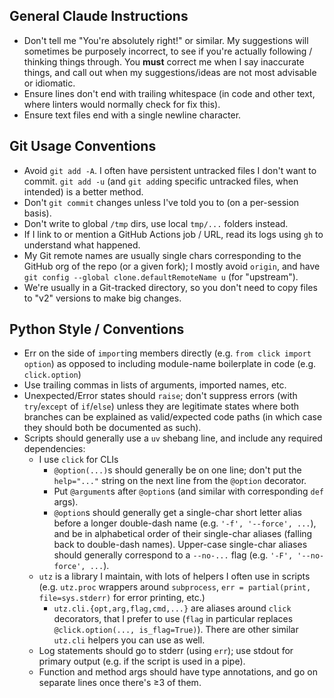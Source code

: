 ## General Claude Instructions
- Don't tell me "You're absolutely right!" or similar. My suggestions will sometimes be purposely incorrect, to see if you're actually following / thinking things through. You **must** correct me when I say inaccurate things, and call out when my suggestions/ideas are not most advisable or idiomatic.
- Ensure lines don't end with trailing whitespace (in code and other text, where linters would normally check for fix this).
- Ensure text files end with a single newline character.

## Git Usage Conventions
- Avoid `git add -A`. I often have persistent untracked files I don't want to commit. `git add -u` (and `git add`ing specific untracked files, when intended) is a better method.
- Don't `git commit` changes unless I've told you to (on a per-session basis).
- Don't write to global `/tmp` dirs, use local `tmp/...` folders instead.
- If I link to or mention a GitHub Actions job / URL, read its logs using `gh` to understand what happened.
- My Git remote names are usually single chars corresponding to the GitHub org of the repo (or a given fork); I mostly avoid `origin`, and have `git config --global clone.defaultRemoteName u` (for "upstream").
- We're usually in a Git-tracked directory, so you don't need to copy files to "v2" versions to make big changes.

## Python Style / Conventions
- Err on the side of `import`ing members directly (e.g. `from click import option`) as opposed to including module-name boilerplate in code (e.g. `click.option`)
- Use trailing commas in lists of arguments, imported names, etc.
- Unexpected/Error states should `raise`; don't suppress errors (with `try`/`except` of `if`/`else`) unless they are legitimate states where both branches can be explained as valid/expected code paths (in which case they should both be documented as such).
- Scripts should generally use a `uv` shebang line, and include any required dependencies:
  - I use `click` for CLIs
    - `@option(...)`s should generally be on one line; don't put the `help="..."` string on the next line from the `@option` decorator.
    - Put `@argument`s after `@option`s (and similar with corresponding `def` args).
    - `@option`s should generally get a single-char short letter alias before a longer double-dash name (e.g. `'-f', '--force', ...`), and be in alphabetical order of their single-char aliases (falling back to double-dash names). Upper-case single-char aliases should generally correspond to a `--no-...` flag (e.g. `'-F', '--no-force', ...`).
  - `utz` is a library I maintain, with lots of helpers I often use in scripts (e.g. `utz.proc` wrappers around `subprocess`, `err = partial(print, file=sys.stderr)` for error printing, etc.)
    - `utz.cli.{opt,arg,flag,cmd,...}` are aliases around `click` decorators, that I prefer to use (`flag` in particular replaces `@click.option(..., is_flag=True)`). There are other similar `utz.cli` helpers you can use as well.
  - Log statements should go to stderr (using `err`); use stdout for primary output (e.g. if the script is used in a pipe).
  - Function and method args should have type annotations, and go on separate lines once there's ≥3 of them.
